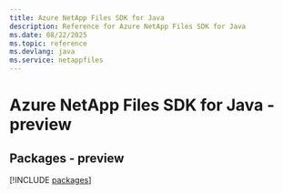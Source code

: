 ```yaml
---
title: Azure NetApp Files SDK for Java
description: Reference for Azure NetApp Files SDK for Java
ms.date: 08/22/2025
ms.topic: reference
ms.devlang: java
ms.service: netappfiles
---
```

# Azure NetApp Files SDK for Java - preview
## Packages - preview
[!INCLUDE [packages](netapp-files-index.md)]